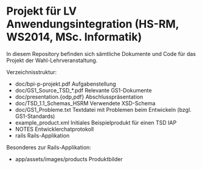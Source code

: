 Projekt für LV Anwendungsintegration (HS-RM, WS2014, MSc. Informatik)
=====================================================================

In diesem Repository befinden sich sämtliche Dokumente und Code
für das Projekt der Wahl-Lehrveranstaltung.

Verzeichnisstruktur:
 - doc/bpi-p-projekt.pdf Aufgabenstellung
 - doc/GS1_Source_TSD_*.pdf Relevante GS1-Dokumente
 - doc/presentation.{odp,pdf} Abschlusspräsentation
 - doc/TSD_1.1_Schemas_HSRM Verwendete XSD-Schema
 - doc/GS1_Probleme.txt Textdatei mit Problemen beim Entwickeln (bzgl. GS1-Standards)
 - example_product.xml Initiales Beispielprodukt für einen TSD IAP
 - NOTES Entwicklerchatprotokoll
 - rails Rails-Applikation

Besonderes zur Rails-Applikation:
 - app/assets/images/products Produktbilder
